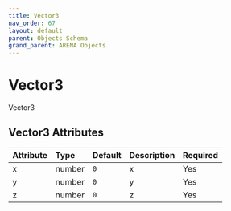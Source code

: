 ```yaml
---
title: Vector3
nav_order: 67
layout: default
parent: Objects Schema
grand_parent: ARENA Objects
---
```


<!--CAUTION: This file is autogenerated from https://github.com/arenaxr/arena-schemas. Changes made here may be overwritten.-->


Vector3
=======


Vector3

Vector3 Attributes
-------------------

|Attribute|Type|Default|Description|Required|
| :--- | :--- | :--- | :--- | :--- |
|x|number|```0```|x|Yes|
|y|number|```0```|y|Yes|
|z|number|```0```|z|Yes|

